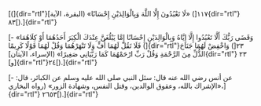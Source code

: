 [(]{dir="rtl"}١١٧[) «لَا تَعْبُدُونَ إِلَّا اللَّهَ وَبِالْوَالِدَيْنِ إِحْسَانًا» (البقرة،
الآية]{dir="rtl"} ٨٣[).]{dir="rtl"}

[- «وَقَضَى رَبُّكَ أَلَّا تَعْبُدُوا إِلَّا إِيَّاهُ وَبِالْوَالِدَيْنِ إِحْسَانًا إِمَّا يَبْلُغَنَّ عِنْدَكَ الْكِبَرَ
أَحَدُهُمَا أَوْ كِلَاهُمَا فَلَا تَقُلْ لَهُمَا أُفٍّ وَلَا تَنْهَرْهُمَا وَقُلْ لَهُمَا قَوْلًا كَرِيمًا
(]{dir="rtl"}٢٣[) وَاخْفِضْ لَهُمَا جَنَاحَ الذُّلِّ مِنَ الرَّحْمَةِ وَقُلْ رَبِّ ارْحَمْهُمَا كَمَا
رَبَّيَانِي صَغِيرًا» (الإسراء، الآيتان]{dir="rtl"} ٢٣
[و]{dir="rtl"}٢٤[).]{dir="rtl"}

[- عن أنس رضي الله عنه قال: سئل النبي صلى الله عليه وسلم عن الكبائر،
قال: «الإشراك بالله، وعقوق الوالدين، وقتل النفس، وشهادة الزور» (رواه
البخاري،]{dir="rtl"} ٢٦٥٣[).]{dir="rtl"}
